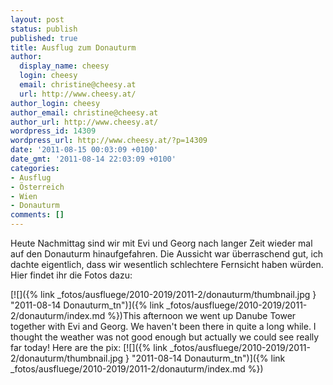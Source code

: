 ```yaml
---
layout: post
status: publish
published: true
title: Ausflug zum Donauturm
author:
  display_name: cheesy
  login: cheesy
  email: christine@cheesy.at
  url: http://www.cheesy.at/
author_login: cheesy
author_email: christine@cheesy.at
author_url: http://www.cheesy.at/
wordpress_id: 14309
wordpress_url: http://www.cheesy.at/?p=14309
date: '2011-08-15 00:03:09 +0100'
date_gmt: '2011-08-14 22:03:09 +0100'
categories:
- Ausflug
- Österreich
- Wien
- Donauturm
comments: []
---
```

<!--:de-->Heute Nachmittag sind wir mit Evi und Georg nach langer Zeit wieder mal auf den Donauturm hinaufgefahren. Die Aussicht war überraschend gut, ich dachte eigentlich, dass wir wesentlich schlechtere Fernsicht haben würden. Hier findet ihr die Fotos dazu:
[![]({% link _fotos/ausfluege/2010-2019/2011-2/donauturm/thumbnail.jpg } "2011-08-14 Donauturm\_tn")]({% link _fotos/ausfluege/2010-2019/2011-2/donauturm/index.md %})<!--:--><!--:en-->This afternoon we went up Danube Tower together with Evi and Georg. We haven't been there in quite a long while. I thought the weather was not good enough but actually we could see really far today! Here are the pix:
[![]({% link _fotos/ausfluege/2010-2019/2011-2/donauturm/thumbnail.jpg } "2011-08-14 Donauturm\_tn")]({% link _fotos/ausfluege/2010-2019/2011-2/donauturm/index.md %})<!--:-->
